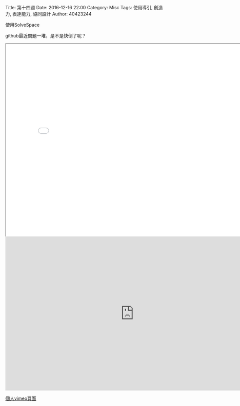 Title: 第十四週
Date: 2016-12-16 22:00
Category: Misc
Tags: 使用導引, 創造力, 表達能力, 協同設計
Author: 40423244

<p>使用SolveSpace<p>

<!-- PELICAN_END_SUMMARY -->

<p>github最近問題一堆，是不是快倒了呢？<p>

<iframe src="./../data/20161218.html" width="800" height="600"></iframe> 

<iframe src="https://player.vimeo.com/video/198573236" width="800" height="480" frameborder="0" webkitallowfullscreen mozallowfullscreen allowfullscreen></iframe>

<p><a href="https://vimeo.com/user61272200">個人vimeo頁面</a></p>